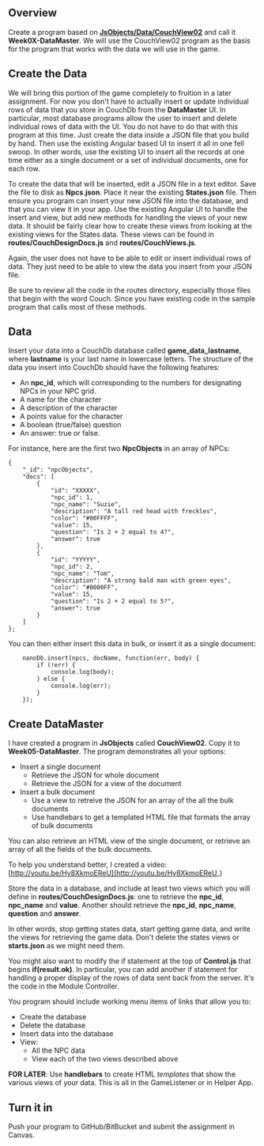 ## Overview

Create a program based on [**JsObjects/Data/CouchView02**][couch-view-02] and call it **Week0X-DataMaster**. We will use the CouchView02 program as the basis for the program that works with the data we will use in the game.

[couch-view-02]: https://github.com/charliecalvert/JsObjects/tree/master/Data/CouchView02

## Create the Data

We will bring this portion of the game completely to fruition in a later assignment. For now you don't have to actually insert or update individual rows of data that you store in CouchDb from the **DataMaster** UI. In particular, most database programs allow the user to insert and delete individual rows of data with the UI. You do not have to do that with this program at this time. Just create the data inside a JSON file that you build by hand. Then use the existing Angular based UI to insert it all in one fell swoop. In other words, use the existing UI to insert all the records at one time either as a single document or a set of individual documents, one for each row.

To create the data that will be inserted, edit a JSON file in a text editor. Save the file to disk as **Npcs.json**. Place it near the existing **States.json** file. Then ensure you program can insert your new JSON file into the database, and that you can view it in your app. Use the existing Angular UI to handle the insert and view, but add new methods for handling the views of your new data. It should be fairly clear how to create these views from looking at the existing views for the States data. These views can be found in **routes/CouchDesignDocs.js** and **routes/CouchViews.js**.

Again, the user does not have to be able to edit or insert individual rows of data. They just need to be able to view the data you insert from your JSON file.

Be sure to review all the code in the routes directory, especially those files that begin with the word Couch. Since you have existing code in the sample program that calls most of these methods.

## Data

Insert your data into a CouchDb database called **game_data_lastname**, where **lastname** is your last name in lowercase letters. The structure of the data you insert into CouchDb should have the following features:

- An **npc_id**, which will corresponding to the numbers for designating NPCs in your NPC grid.
- A name for the character
- A description of the character
- A points value for the character
- A boolean (true/false) question
- An answer: true or false.

For instance, here are the first two **NpcObjects** in an array of NPCs:

```
{
    "_id": "npcObjects",
    "docs": [
        {
            "id": "XXXXX",
            "npc_id": 1,
            "npc_name": "Suzie",
            "description": "A tall red head with freckles",
            "color": "#00FFFF",
            "value": 15,
            "question": "Is 2 + 2 equal to 4?",
            "answer": true
        },
        {
            "id": "YYYYY",
            "npc_id": 2,
            "npc_name": "Tom",
            "description": "A strong bald man with green eyes",
            "color": "#0000FF",
            "value": 15,
            "question": "Is 2 + 2 equal to 5?",
            "answer": true
        }
    ]
};
```

You can then either insert this data in bulk, or insert it as a single document:

```
	nanoDb.insert(npcs, docName, function(err, body) {
		if (!err) {
			console.log(body);
		} else {
			console.log(err);
		}
	});
```

## Create DataMaster

I have created a program in **JsObjects** called **CouchView02**. Copy it to **Week05-DataMaster**. The program demonstrates all your options:

- Insert a single document
	- Retrieve the JSON for whole document
	- Retrieve the JSON for a view of the document
- Insert a bulk document
	- Use a view to retreive the JSON for an array of the all the bulk documents
	- Use handlebars to get a templated HTML file that formats the array of bulk documents

You can also retrieve an HTML view of the single document, or retrieve an array of all the fields of the bulk documents.

To help you understand better, I created a video: [http://youtu.be/Hy8XkmoEReU](http://youtu.be/Hy8XkmoEReU_)

Store the data in a database, and include at least two views which you will define in **routes/CouchDesignDocs.js**: one to retrieve the **npc_id**, **npc_name** and **value**. Another should retrieve the **npc_id**, **npc_name**, **question** and **answer**.

In other words, stop getting states data, start getting game data, and write the views for retrieving the game data. Don't delete the states views or **starts.json** as we might need them.

You might also want to modify the if statement at the top of **Control.js** that begins **if(result.ok)**. In particular, you can add another if statement for handling a proper display of the rows of data sent back from the server. It's the code in the Module Controller.

You program should include working menu items of links that allow you to:

- Create the database
- Delete the database
- Insert data into the database
- View:
	- All the NPC data
	- View each of the two views described above

**FOR LATER**: Use **handlebars** to create HTML *templates* that show the various views of your data. This is all in the GameListener or in Helper App.

## Turn it in

Push your program to GitHub/BitBucket and submit the assignment in Canvas.
